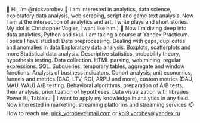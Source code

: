 👋 Hi, I’m @nickvorobev
👀 I am interested in analytics, data science, exploratory data analysis, web scraping, script and game text analysis. Now I am at the intersection of analytics and art. I write plays and short stories. My idol is Christopher Vogler, I want like him.)
🌱 Now I'm diving deep into data analytics, Python and skul. I am taking a course at Yandex Practicum. Topics I have studied:
Data preprocessing. Dealing with gaps, duplicates and anomalies in data
Exploratory data analysis. Boxplots, scatterplots and more
Statistical data analysis. Descriptive statistics, probability theory, hypothesis testing.
Data collection. HTML parsing, web mining, regular expressions.
SQL. Subqueries, temporary tables, aggregate and window functions.
Analysis of business indicators. Cohort analysis, unit economics, funnels and metrics (CAC, LTV, ROI, ARPU and more), custom metrics (DAU, MAU, WAU)
A/B testing. Behavioral algorithms, preparation of A/B tests, their analysis, prioritization of hypotheses.
Data visualization with libraries
Power Bi, Tableau
💞️ I want to apply my knowledge in analytics in any field. Now interested in marketing, streaming platforms and streaming services
📫 How to reach me. nick_vorobev@mail.com or kol9.vorobev@yandex.ru

